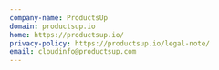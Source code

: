 ```yaml
---
company-name: ProductsUp
domain: productsup.io
home: https://productsup.io/
privacy-policy: https://productsup.io/legal-note/
email: cloudinfo@productsup.com
---
```





